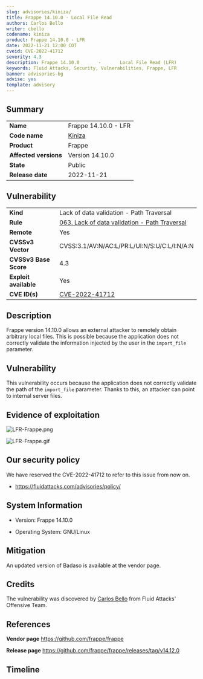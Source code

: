 ```yaml
---
slug: advisories/kiniza/
title: Frappe 14.10.0 - Local File Read
authors: Carlos Bello
writer: cbello
codename: kiniza
product: Frappe 14.10.0 - LFR
date: 2022-11-21 12:00 COT
cveid: CVE-2022-41712
severity: 4.3
description: Frappe 14.10.0       -       Local File Read (LFR)
keywords: Fluid Attacks, Security, Vulnerabilities, Frappe, LFR
banner: advisories-bg
advise: yes
template: advisory
---
```


## Summary

|                       |                                                                    |
| --------------------- | -------------------------------------------------------------------|
| **Name**              | Frappe 14.10.0 - LFR                                               |
| **Code name**         | [Kiniza](https://en.wikipedia.org/wiki/Nebu_Kiniza)                |
| **Product**           | Frappe                                                             |
| **Affected versions** | Version 14.10.0                                                    |
| **State**             | Public                                                             |
| **Release date**      | 2022-11-21                                                         |

## Vulnerability

|                       |                                                                                                                             |
| --------------------- | ----------------------------------------------------------------------------------------------------------------------------|
| **Kind**              | Lack of data validation - Path Traversal                                                                                    |
| **Rule**              | [063. Lack of data validation - Path Traversal](https://docs.fluidattacks.com/criteria/vulnerabilities/063)                 |
| **Remote**            | Yes                                                                                                                         |
| **CVSSv3 Vector**     | CVSS:3.1/AV:N/AC:L/PR:L/UI:N/S:U/C:L/I:N/A:N                                                                                |
| **CVSSv3 Base Score** | 4.3                                                                                                                         |
| **Exploit available** | Yes                                                                                                                         |
| **CVE ID(s)**         | [CVE-2022-41712](https://cve.mitre.org/cgi-bin/cvename.cgi?name=CVE-2022-41712)                                             |

## Description

Frappe version 14.10.0 allows an external attacker to remotely obtain
arbitrary local files. This is possible because the application does
not correctly validate the information injected by the user in the
`import_file` parameter.

## Vulnerability

This vulnerability occurs because the application does not correctly
validate the path of the `import_file` parameter. Thanks to this, an
attacker can point to internal server files.

## Evidence of exploitation

![LFR-Frappe.png](https://user-images.githubusercontent.com/51862990/199772519-336d79be-ee93-4fa6-a2d0-3deebb1dc395.png)

![LFR-Frappe.gif](https://user-images.githubusercontent.com/51862990/199772736-8572e8d4-2c06-46d8-a401-d7bdfb8f3439.gif)

## Our security policy

We have reserved the CVE-2022-41712 to refer to this issue from now on.

* https://fluidattacks.com/advisories/policy/

## System Information

* Version: Frappe 14.10.0

* Operating System: GNU/Linux

## Mitigation

An updated version of Badaso is available at the vendor page.

## Credits

The vulnerability was discovered by [Carlos
Bello](https://www.linkedin.com/in/carlos-andres-bello) from Fluid Attacks'
Offensive Team.

## References

**Vendor page** <https://github.com/frappe/frappe>

**Release page** <https://github.com/frappe/frappe/releases/tag/v14.12.0>

## Timeline

<time-lapse
  discovered="2022-10-10"
  contacted="2022-10-10"
  replied="2022-10-10"
  confirmed="2022-10-11"
  patched="2022-10-12"
  disclosure="2022-11-21">
</time-lapse>
